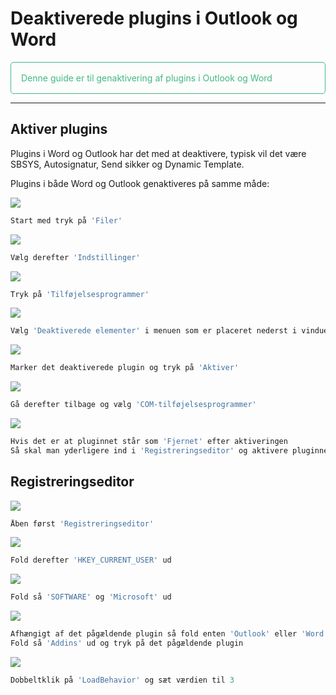 # Deaktiverede plugins i Outlook og Word

<p style="color: #41B883; border: 1px solid #41B883; border-radius:5px; padding: 1rem;">Denne guide er til genaktivering af plugins i Outlook og Word</p>

---

## Aktiver plugins

Plugins i Word og Outlook har det med at deaktivere, typisk vil det være SBSYS, Autosignatur, Send sikker og Dynamic Template. 


Plugins i både Word og Outlook genaktiveres på samme måde:

![](plugin1.png)
```js
Start med tryk på 'Filer'
```

![](plugin2.png)
```js
Vælg derefter 'Indstillinger'
```

![](plugin3.png)
```js
Tryk på 'Tilføjelsesprogrammer'
```

![](plugin4.png)
```js
Vælg 'Deaktiverede elementer' i menuen som er placeret nederst i vinduet
```

![](plugin5.png)
```js
Marker det deaktiverede plugin og tryk på 'Aktiver'
```

![](plugin6.png)
```js
Gå derefter tilbage og vælg 'COM-tilføjelsesprogrammer'
```

![](plugin7.png)
```js
Hvis det er at pluginnet står som 'Fjernet' efter aktiveringen
Så skal man yderligere ind i 'Registreringseditor' og aktivere pluginnet der også 
```



## Registreringseditor

![](plugin8.png)
```js
Åben først 'Registreringseditor'
```

![](plugin9.png)
```js
Fold derefter 'HKEY_CURRENT_USER' ud
```

![](plugin10.png)
```js 
Fold så 'SOFTWARE' og 'Microsoft' ud
```

![](plugin11.png)
```js
Afhængigt af det pågældende plugin så fold enten 'Outlook' eller 'Word' ud
Fold så 'Addins' ud og tryk på det pågældende plugin
```

![](plugin13.png)
```js
Dobbeltklik på 'LoadBehavior' og sæt værdien til 3
```



